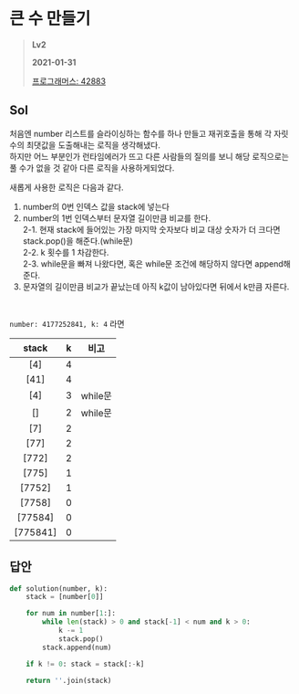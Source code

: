 # 큰 수 만들기
> **Lv2**
>
> **2021-01-31**
>
> [프로그래머스: 42883](https://programmers.co.kr/learn/courses/30/lessons/42883)


## Sol

처음엔 number 리스트를 슬라이싱하는 함수를 하나 만들고 재귀호출을 통해 각 자릿 수의 최댓값을 도출해내는 로직을 생각해냈다.  
하지만 어느 부분인가 런타임에러가 뜨고 다른 사람들의 질의를 보니 해당 로직으로는 풀 수가 없을 것 같아 다른 로직을 사용하게되었다.


새롭게 사용한 로직은 다음과 같다.  


1. number의 0번 인덱스 값을 stack에 넣는다  
2. number의 1번 인덱스부터 문자열 길이만큼 비교를 한다.  
    2-1. 현재 stack에 들어있는 가장 마지막 숫자보다 비교 대상 숫자가 더 크다면 stack.pop()을 해준다.(while문)  
    2-2. k 횟수를 1 차감한다.  
    2-3. while문을 빠져 나왔다면, 혹은 while문 조건에 해당하지 않다면 append해준다.  
3. 문자열의 길이만큼 비교가 끝났는데 아직 k값이 남아있다면 뒤에서 k만큼 자른다.


<br>

`number: 4177252841, k: 4` 라면

|stack|k|비고|
|:---:|:---:|:---:|
| [4] | 4 | |
| [41] | 4 | |
| [4] | 3 |while문 |
| [] | 2 |while문 |
| [7] | 2 | |
| [77] | 2 | |
| [772] | 2 | |
| [775] | 1 | |
| [7752] | 1 | |
| [7758] | 0 | |
| [77584] | 0 | |
| [775841] | 0 | |


## 답안
```python
def solution(number, k):
    stack = [number[0]]

    for num in number[1:]:
        while len(stack) > 0 and stack[-1] < num and k > 0:
            k -= 1
            stack.pop()
        stack.append(num)

    if k != 0: stack = stack[:-k]

    return ''.join(stack)
```
